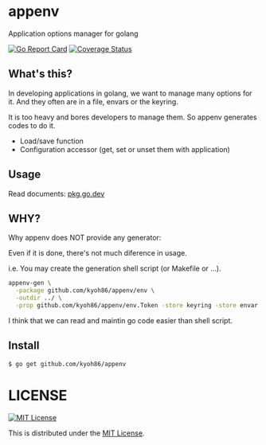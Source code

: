 # appenv

Application options manager for golang

[![Go Report Card](https://goreportcard.com/badge/github.com/kyoh86/appenv)](https://goreportcard.com/report/github.com/kyoh86/appenv)
[![Coverage Status](https://img.shields.io/codecov/c/github/kyoh86/appenv.svg)](https://codecov.io/gh/kyoh86/appenv)

## What's this?

In developing applications in golang, we want to manage many options for it.
And they often are in a file, envars or the keyring.

It is too heavy and bores developers to manage them.
So appenv generates codes to do it.

- Load/save function
- Configuration accessor (get, set or unset them with application)

## Usage

Read documents: [pkg.go.dev](https://pkg.go.dev/github.com/kyoh86/appenv/gen)

## WHY?

Why appenv does NOT provide any generator:

Even if it is done, there's not much diference in usage.

i.e. You may create the generation shell script (or Makefile or ...).

```sh
appenv-gen \
  -package github.com/kyoh86/appenv/env \
  -outdir ../ \
  -prop github.com/kyoh86/appenv/env.Token -store keyring -store envar
```

I think that we can read and maintin go code easier than shell script.

## Install

```console
$ go get github.com/kyoh86/appenv
```

# LICENSE

[![MIT License](http://img.shields.io/badge/license-MIT-blue.svg)](http://www.opensource.org/licenses/MIT)

This is distributed under the [MIT License](http://www.opensource.org/licenses/MIT).
